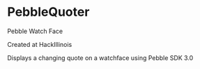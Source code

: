 # PebbleQuoter
Pebble Watch Face

Created at HackIllinois

Displays a changing quote on a watchface using Pebble SDK 3.0
